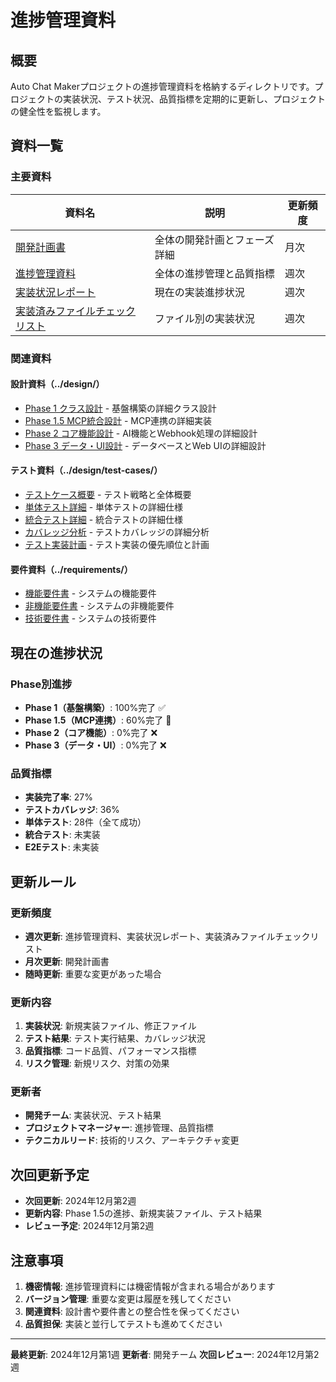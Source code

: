 # 進捗管理資料

## 概要

Auto Chat Makerプロジェクトの進捗管理資料を格納するディレクトリです。プロジェクトの実装状況、テスト状況、品質指標を定期的に更新し、プロジェクトの健全性を監視します。

## 資料一覧

### 主要資料

| 資料名 | 説明 | 更新頻度 |
|--------|------|----------|
| [開発計画書](./development-plan.md) | 全体の開発計画とフェーズ詳細 | 月次 |
| [進捗管理資料](./progress-management.md) | 全体の進捗管理と品質指標 | 週次 |
| [実装状況レポート](./implementation-status-report.md) | 現在の実装進捗状況 | 週次 |
| [実装済みファイルチェックリスト](./implemented-files-checklist.md) | ファイル別の実装状況 | 週次 |

### 関連資料

#### 設計資料（../design/）
- [Phase 1 クラス設計](../design/phase1-class-design.md) - 基盤構築の詳細クラス設計
- [Phase 1.5 MCP統合設計](../design/phase1-5-mcp-integration-design.md) - MCP連携の詳細実装
- [Phase 2 コア機能設計](../design/phase2-core-functionality-design.md) - AI機能とWebhook処理の詳細設計
- [Phase 3 データ・UI設計](../design/phase3-data-ui-design.md) - データベースとWeb UIの詳細設計

#### テスト資料（../design/test-cases/）
- [テストケース概要](../design/test-cases/test-cases-overview.md) - テスト戦略と全体概要
- [単体テスト詳細](../design/test-cases/unit-test-details.md) - 単体テストの詳細仕様
- [統合テスト詳細](../design/test-cases/integration-test-details.md) - 統合テストの詳細仕様
- [カバレッジ分析](../design/test-cases/coverage-analysis.md) - テストカバレッジの詳細分析
- [テスト実装計画](../design/test-cases/test-implementation-plan.md) - テスト実装の優先順位と計画

#### 要件資料（../requirements/）
- [機能要件書](../requirements/functional-requirements.md) - システムの機能要件
- [非機能要件書](../requirements/non-functional-requirements.md) - システムの非機能要件
- [技術要件書](../requirements/technical-requirements.md) - システムの技術要件

## 現在の進捗状況

### Phase別進捗
- **Phase 1（基盤構築）**: 100%完了 ✅
- **Phase 1.5（MCP連携）**: 60%完了 🔄
- **Phase 2（コア機能）**: 0%完了 ❌
- **Phase 3（データ・UI）**: 0%完了 ❌

### 品質指標
- **実装完了率**: 27%
- **テストカバレッジ**: 36%
- **単体テスト**: 28件（全て成功）
- **統合テスト**: 未実装
- **E2Eテスト**: 未実装

## 更新ルール

### 更新頻度
- **週次更新**: 進捗管理資料、実装状況レポート、実装済みファイルチェックリスト
- **月次更新**: 開発計画書
- **随時更新**: 重要な変更があった場合

### 更新内容
1. **実装状況**: 新規実装ファイル、修正ファイル
2. **テスト結果**: テスト実行結果、カバレッジ状況
3. **品質指標**: コード品質、パフォーマンス指標
4. **リスク管理**: 新規リスク、対策の効果

### 更新者
- **開発チーム**: 実装状況、テスト結果
- **プロジェクトマネージャー**: 進捗管理、品質指標
- **テクニカルリード**: 技術的リスク、アーキテクチャ変更

## 次回更新予定

- **次回更新**: 2024年12月第2週
- **更新内容**: Phase 1.5の進捗、新規実装ファイル、テスト結果
- **レビュー予定**: 2024年12月第2週

## 注意事項

1. **機密情報**: 進捗管理資料には機密情報が含まれる場合があります
2. **バージョン管理**: 重要な変更は履歴を残してください
3. **関連資料**: 設計書や要件書との整合性を保ってください
4. **品質担保**: 実装と並行してテストも進めてください

---

**最終更新**: 2024年12月第1週
**更新者**: 開発チーム
**次回レビュー**: 2024年12月第2週
